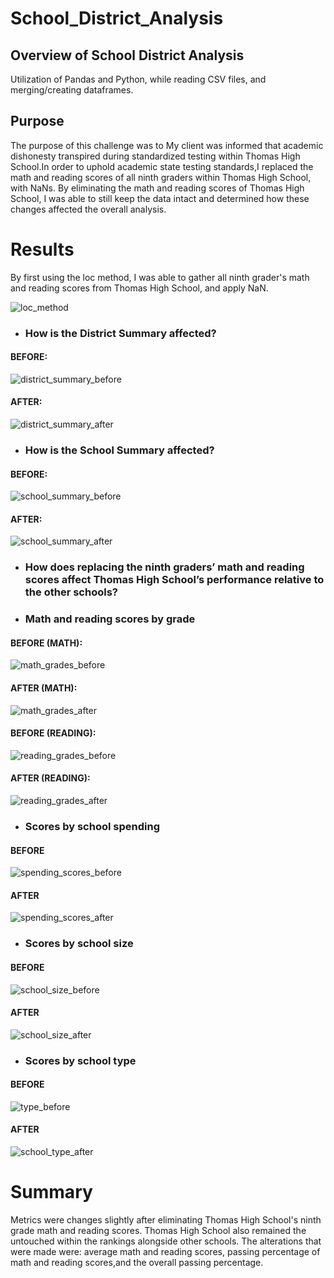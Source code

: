 # School_District_Analysis

## Overview of School District Analysis

Utilization of Pandas and Python, while reading CSV files, and merging/creating dataframes.

## Purpose

The purpose of this challenge was to  My client was informed that academic dishonesty transpired during standardized testing within Thomas High School.In order to uphold academic state testing standards,I  replaced the math and reading scores of all ninth graders within Thomas High School, with NaNs. By eliminating the math and reading scores of Thomas High School, I was able to still keep the data intact and determined how these changes affected the overall analysis.

# Results

By first using the loc method, I was able to gather all ninth grader's math and reading scores from Thomas High School, and apply NaN. 

 ![loc_method](/assets/loc_method.png)

- ### How is the District Summary affected?

#### BEFORE:

![district_summary_before](/assets/district_summary_before.png)

#### AFTER:

![district_summary_after](/assets/district_summary_after.png)

- ### How is the School Summary affected?

#### BEFORE:

![school_summary_before](/assets/school_summary_before.png)  

#### AFTER:

![school_summary_after](/assets/school_summary_after.png)

- ### How does replacing the ninth graders’ math and reading scores affect Thomas High School’s performance relative to the other schools?



- ### Math and reading scores by grade

#### BEFORE (MATH):

![math_grades_before](/assets/math_grades_before.png)

#### AFTER (MATH):

![math_grades_after](/assets/math_grades_after.png)

#### BEFORE (READING):

![reading_grades_before](/assets/reading_grades_after.png)

#### AFTER (READING):

![reading_grades_after](/assets/reading_grades_after.png)

- ### Scores by school spending

#### BEFORE

![spending_scores_before](/assets/spending_scores_before.png)

#### AFTER

![spending_scores_after](/assets/spending_scores_after.png)

- ### Scores by school size

#### BEFORE

![school_size_before](/assets/school_size_before.png)

#### AFTER

![school_size_after](/assets/school_size_after.png)

- ### Scores by school type

#### BEFORE

![type_before](/assets/type_before.png)

#### AFTER 

![school_type_after](/assets/school_type_after.png)

# Summary

Metrics were changes slightly after eliminating Thomas High School's ninth grade math and reading scores. Thomas High School also remained the untouched within the rankings alongside other schools. The alterations that were made were: average math and reading scores, passing percentage of math and reading scores,and the overall passing percentage.

